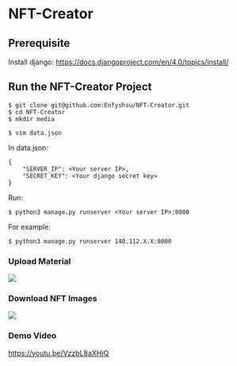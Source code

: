 # NFT-Creator

## Prerequisite

Install django: https://docs.djangoproject.com/en/4.0/topics/install/

## Run the NFT-Creator Project

``` shell
$ git clone git@github.com:Enfyshsu/NFT-Creator.git
$ cd NFT-Creator
$ mkdir media
```

``` shell
$ vim data.json
```

In data.json:
``` json=
{
    "SERVER_IP": <Your server IP>,
    "SECRET_KEY": <Your django secret key>
}
```

Run:
``` shell
$ python3 manage.py runserver <Your server IP>:8000
```

For example: 
``` shell
$ python3 manage.py runserver 140.112.X.X:8000
```

### Upload Material
![](https://i.imgur.com/MJ3VOV0.jpg)

### Download NFT Images
![](https://i.imgur.com/E7uJlMn.jpg)

### Demo Video
https://youtu.be/VzzbL8aXHjQ